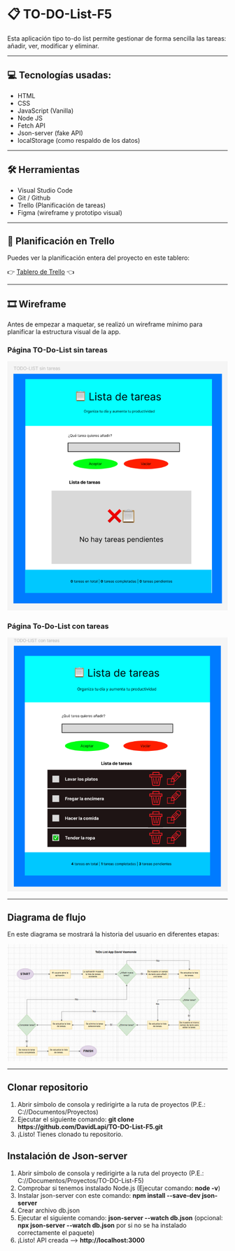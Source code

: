 # 📋 TO-DO-List-F5
<p>Esta aplicación tipo to-do list permite gestionar de forma sencilla las tareas: añadir, ver, modificar y eliminar.</p>

<hr>

<h2>💻 Tecnologías usadas:</h2>

<ul>
  <li>HTML</li>
  <li>CSS</li>
  <li>JavaScript (Vanilla)</li>
  <li>Node JS</li>
  <li>Fetch API</li>
  <li>Json-server (fake API)</li>
  <li>localStorage (como respaldo de los datos)</li>
</ul>

<hr>

<h2>🛠️ Herramientas</h2>

<ul>
  <li>Visual Studio Code</li>
  <li>Git / Github</li>
  <li>Trello (Planificación de tareas)</li>
  <li>Figma (wireframe y prototipo visual)</li>
</ul>

<hr>

<h2>📍 Planificación en Trello</h2>

<p>Puedes ver la planificación entera del proyecto en este tablero:</p>

👉 <a href="https://trello.com/b/RCTSzACm">Tablero de Trello</a> 👈 

<hr>

<h2>🎞️ Wireframe</h2>

<p>Antes de empezar a maquetar, se realizó un wireframe mínimo para planificar la estructura visual de la app.</p>

<h3>Página TO-Do-List sin tareas</h3>

![Wireframe sin tareas](img/Wireframe1.png)

<h3>Página To-Do-List con tareas</h3>

![Wireframe con tareas](img/Wireframe2.png)

<hr>
<h2>Diagrama de flujo</h2>

<p>En este diagrama se mostrará la historia del usuario en diferentes etapas:</p>

![Diagrama de flujo](img/Diagrama-flujo.png)

<hr>

<h2>Clonar repositorio</h2>

<ol>
  <li>Abrir símbolo de consola y redirigirte a la ruta de proyectos (P.E.: C://Documentos/Proyectos)</li>
  <li>Ejecutar el siguiente comando: <strong>git clone https://github.com/DavidLapi/TO-DO-List-F5.git</strong></li>
  <li>¡Listo! Tienes clonado tu repositorio.</li>
</ol>

<h2>Instalación de Json-server</h2>

<ol>
  <li>Abrir símbolo de consola y redirigirte a la ruta del proyecto (P.E.: C://Documentos/Proyectos/TO-DO-List-F5)</li>
  <li>Comprobar si tenemos instalado Node.js (Ejecutar comando: <strong>node -v</strong>)</li>
  <li>Instalar json-server con este comando: <strong>npm install --save-dev json-server</strong></li>
  <li>Crear archivo db.json</li>
  <li>Ejecutar el siguiente comando: <strong>json-server --watch db.json</strong> (opcional: <strong>npx json-server --watch db.json</strong> por si no se ha instalado correctamente el paquete)</li>
  <li>¡Listo! API creada --> <strong>http://localhost:3000</strong></li>
</ol>
